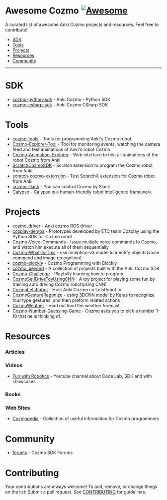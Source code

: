 # Awesome Cozmo [![Awesome](https://cdn.rawgit.com/sindresorhus/awesome/d7305f38d29fed78fa85652e3a63e154dd8e8829/media/badge.svg)](https://github.com/sindresorhus/awesome)

A curated list of awesome Anki Cozmo projects and resources. Feel free to contribute!

- [SDK](#sdk)
- [Tools](#tools)
- [Projects](#projects)
- [Resources](#resources)
- [Community](#community)

---

# SDK
* [cozmo-python-sdk](https://github.com/anki/cozmo-python-sdk) - Anki Cozmo - Python SDK
* [cozmo-csharp-sdk](https://github.com/anki/cozmo-csharp-sdk) - Anki Cozmo CSharp SDK

# Tools
*  [cozmo-tools](https://github.com/touretzkyds/cozmo-tools) - Tools for programming Anki's Cozmo robot.
*  [Cozmo-Explorer-Tool](https://github.com/GrinningHermit/Cozmo-Explorer-Tool) - Tool for monitoring events, watching the camera feed and test animations of Anki's robot Cozmo
*  [Cozmo-Animation-Explorer](https://github.com/GrinningHermit/Cozmo-Animation-Explorer) - Web interface to test all animations of the robot Cozmo from Anki
*  [ScratchCozmoSDK](https://github.com/madfrog54321/ScratchCozmoSDK) - Scratch extension to program the Cozmo robot from Anki
*  [scratch-cozmo-extension](https://github.com/khanning/scratch-cozmo-extension) - Test ScratchX extension for Cozmo robot from Anki
*  [cozmo-slack](https://github.com/codeaid-dev/cozmo-slack) - You can control Cozmo by Slack
*  [Calypso](https://calypso.software/) - Calypso is a human-friendly robot intelligence framework

# Projects
*  [cozmo_driver](https://github.com/OTL/cozmo_driver) - Anki cozmo ROS driver
*  [cozplay-demos](https://github.com/cozplay/cozplay-demos) - Prototypes developed by ETC team Cozplay using the Python SDK for Cozmo robot
*  [Cozmo-Voice-Commands](https://github.com/rizal72/Cozmo-Voice-Commands) - Issue multiple voice commands to Cozmo, and watch him execute all of them sequentially
*  [Cozmo-What-Is-This](https://github.com/wwj718/Cozmo-What-Is-This) - use inception-v3 model to identify objects(voice command and image recognition)
*  [cozmo-blockly](https://github.com/maxosprojects/cozmo-blockly) - Cozmo Programming with Blockly
*  [cozmo_beyond](https://github.com/PeterMitrano/cozmo_beyond) - A collection of projects built with the Anki Cozmo SDK
*  [Cozmo-Challenge](https://github.com/GrinningHermit/Cozmo-Challenge) - Playfully learning how to program
*  [CozmoSelfDriveToyUsingCNN](https://github.com/benjafire/CozmoSelfDriveToyUsingCNN) - A toy project for playing some fun by training auto driving Cozmo robot(using CNN)
*  [CozmoLetsRobot](https://github.com/r3n33/CozmoLetsRobot) - Host Anki Cozmo on LetsRobot.tv
*  [CozmoGestureRegonize](https://github.com/benjafire/CozmoGestureRegonize) - using 3DCNN model by Keras to recognize four type gestures, and then preform related actions
*  [CozmoWeather](https://github.com/dwilches/CozmoWeather) - read out loud the weather forecast
*  [Cozmo-Number-Guessing-Game](https://github.com/Cadwallader01/Cozmo-Number-Guessing-Game) - Cozmo asks you to pick a number 1-10 that he is thinking of.

# Resources

### Articles

### Videos
* [Fun with Robotics](https://www.youtube.com/watch?v=ALyck7rXkB4&list=PLVENM3OUQBSDXawxaWe9cNpp2oNh1RcRD) - Youtube channel about Code Lab, SDK and with showcases

### Books

### Web Sites
*  [Cozmopedia](https://Cozmopedia.org) - Collection of useful information for Cozmo programmers

# Community
* [forums](https://forums.anki.com) - Cozmo SDK Forums

# Contributing

Your contributions are always welcome! To add, remove, or change things on the list: Submit a pull request. See [CONTRIBUTING](/contributing.md) for guidelines.
